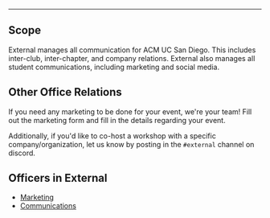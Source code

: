 
***

## Scope
External manages all communication for ACM UC San Diego. This includes inter-club, inter-chapter, and company relations. External also manages all student communications, including marketing and social media.

## Other Office Relations
If you need any marketing to be done for your event, we're your team! Fill out the marketing form and fill in the details regarding your event.

Additionally, if you'd like to co-host a workshop with a specific company/organization, let us know by posting in the `#external` channel on discord.

## Officers in External

- [Marketing]()
- [Communications]()
